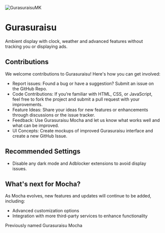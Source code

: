 ![GurasuraisuMK](https://github.com/user-attachments/assets/e13475bc-ea23-4c7a-b9a0-2b51c2ffed54)
# Gurasuraisu
Ambient display with clock, weather and advanced features without tracking you or displaying ads.

## Contributions
We welcome contributions to Gurasuraisu! Here's how you can get involved:
- Report issues: Found a bug or have a suggestion? Submit an issue on the GitHub Repo.  
- Code Contributions: If you’re familiar with HTML, CSS, or JavaScript, feel free to fork the project and submit a pull request with your improvements.  
- Feature Ideas: Share your ideas for new features or enhancements through discussions or the issue tracker.  
- Feedback: Use Gurasuraisu Mocha and let us know what works well and what can be improved.  
- UI Concepts: Create mockups of improved Gurasuraisu interface and create a new GitHub Issue.

## Recommended Settings
- Disable any dark mode and Adblocker extensions to avoid display issues.

## What's next for Mocha?
As Mocha evolves, new features and updates will continue to be added, including:
- Advanced customization options
- Integration with more third-party services to enhance functionality

Previously named Gurasuraisu Mocha
